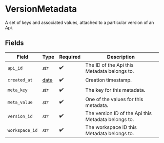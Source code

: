 # VersionMetadata

A set of keys and associated values, attached to a particular version of an Api.


## Fields

| Field                                                                | Type                                                                 | Required                                                             | Description                                                          |
| -------------------------------------------------------------------- | -------------------------------------------------------------------- | -------------------------------------------------------------------- | -------------------------------------------------------------------- |
| `api_id`                                                             | *str*                                                                | :heavy_check_mark:                                                   | The ID of the Api this Metadata belongs to.                          |
| `created_at`                                                         | [date](https://docs.python.org/3/library/datetime.html#date-objects) | :heavy_check_mark:                                                   | Creation timestamp.                                                  |
| `meta_key`                                                           | *str*                                                                | :heavy_check_mark:                                                   | The key for this metadata.                                           |
| `meta_value`                                                         | *str*                                                                | :heavy_check_mark:                                                   | One of the values for this metadata.                                 |
| `version_id`                                                         | *str*                                                                | :heavy_check_mark:                                                   | The version ID of the Api this Metadata belongs to.                  |
| `workspace_id`                                                       | *str*                                                                | :heavy_check_mark:                                                   | The workspace ID this Metadata belongs to.                           |